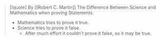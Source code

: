 
>[!quote] By [[Robert C. Martin]]
>The Difference Between Science and Mathematics when proving Statements.
>- Mathematics tries to prove it true.
>- Science tries to prove it false.
>	- After much effort it couldn't prove it false, so it may be true.

